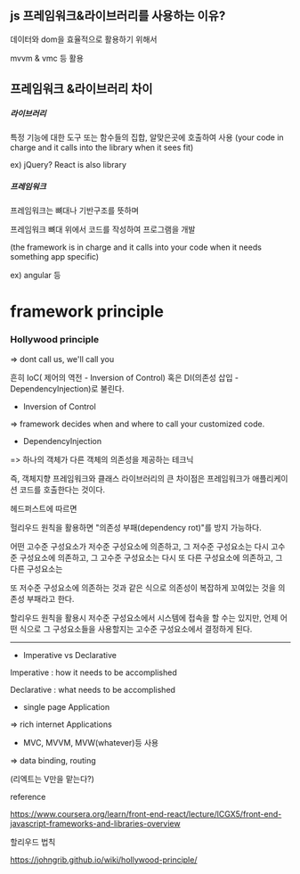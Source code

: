 ## js 프레임워크&라이브러리를 사용하는 이유?

데이터와 dom을 효율적으로 활용하기 위해서

mvvm & vmc 등 활용

## 프레임워크 &라이브러리 차이

##### 라이브러리 

특정 기능에 대한 도구 또는 함수들의 집합, 알맞은곳에 호출하여 사용 (your code in charge and it calls into the
library when it sees fit)

ex) jQuery? React is also library

##### 프레임워크

프레임워크는 뼈대나 기반구조를 뜻하며 

프레임워크 뼈대 위에서 코드를 작성하여 프로그램을 개발

(the framework is in charge and it calls into your code when it needs something app specific)

ex) angular 등

# framework principle

### Hollywood principle

=> dont call us, we'll call you

흔히  IoC( 제어의 역전 - Inversion of Control) 혹은 DI(의존성 삽입 - DependencyInjection)로 불린다.

* Inversion of Control

=> framework decides when and where to call your customized code.

* DependencyInjection

=> 하나의 객체가 다른 객체의 의존성을 제공하는 테크닉


즉, 객체지향 프레임워크와 클래스 라이브러리의 큰 차이점은 프레임워크가 애플리케이션 코드를 호출한다는 것이다.

헤드퍼스트에 따르면 

헐리우드 원칙을 활용하면 "의존성 부패(dependency rot)"를 방지 가능하다.

어떤 고수준 구성요소가 저수준 구성요소에 의존하고, 그 저수준 구성요소는 다시 고수준 구성요소에 의존하고, 그 고수준 구성요소는 다시 또 다른 구성요소에 의존하고, 그 다른 구성요소는 

또 저수준 구성요소에 의존하는 것과 같은 식으로 의존성이 복잡하게 꼬여있는 것을 의존성 부패라고 한다.

할리우드 원칙을 활용시 저수준 구성요소에서 시스템에 접속을 할 수는 있지만, 언제 어떤 식으로 그 구성요소들을 사용할지는 
고수준 구성요소에서 결정하게 된다.

<hr>

* Imperative vs Declarative

Imperative : how it needs to be accomplished

Declarative : what needs to be accomplished

* single page Application

=> rich internet Applications

* MVC, MVVM, MVW(whatever)등 사용 

=> data binding, routing

(리엑트는 V만을 맡는다?)


reference 

https://www.coursera.org/learn/front-end-react/lecture/lCGX5/front-end-javascript-frameworks-and-libraries-overview

할리우드 법칙

https://johngrib.github.io/wiki/hollywood-principle/

